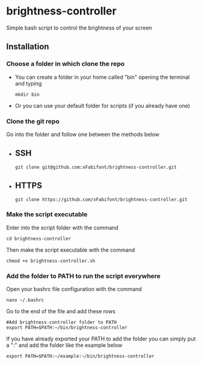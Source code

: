 # brightness-controller

Simple bash script to control the brightness of your screen

## Installation

### Choose a folder in which clone the repo
- You can create a folder in your home called "bin" opening the terminal and typing

    ```
    mkdir bin
    ```
- Or you can use your default folder for scripts (if you already have one)

### Clone the git repo

Go into the folder and follow one between the methods below

- SSH
    - 
    ```
    git clone git@github.com:xFabifont/brightness-controller.git
    ```
- HTTPS
    - 
    ```
    git clone https://github.com/xFabifont/brightness-controller.git
    ```

### Make the script executable

Enter into the script folder with the command

```
cd brightness-controller
```

Then make the script executable with the command

```
chmod +x brightness-controller.sh
```

### Add the folder to PATH to run the script everywhere

Open your bashrc file configuration with the command

```
nano ~/.bashrc
```

Go to the end of the file and add these rows

```
#Add brightness-controller folder to PATH
export PATH=$PATH:~/bin/brightness-controller
```

If you have already exported your PATH to add the folder you can simply put a ":" and add the folder like the example below

```
export PATH=$PATH:~/example:~/bin/brightness-controller
```